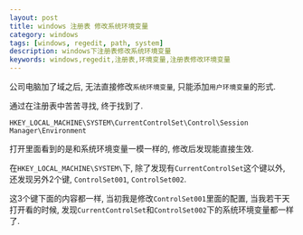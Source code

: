 ```yaml
---
layout: post
title: windows 注册表 修改系统环境变量
category: windows
tags: [windows, regedit, path, system]
description: windows下注册表修改系统环境变量
keywords: windows,regedit,注册表,环境变量,注册表修改环境变量
---
```


公司电脑加了域之后, 无法直接修改`系统环境变量`, 只能添加`用户环境变量`的形式.

通过在注册表中苦苦寻找, 终于找到了.

`HKEY_LOCAL_MACHINE\SYSTEM\CurrentControlSet\Control\Session Manager\Environment`

打开里面看到的是和系统环境变量一模一样的, 修改后发现能直接生效.

在`HKEY_LOCAL_MACHINE\SYSTEM\`下, 除了发现有`CurrentControlSet`这个键以外, 还发现另外2个键, `ControlSet001`, `ControlSet002`.

这3个键下面的内容都一样, 当初我是修改`ControlSet001`里面的配置, 当我若干天打开看的时候, 发现`CurrentControlSet`和`ControlSet002`下的系统环境变量都一样了.
